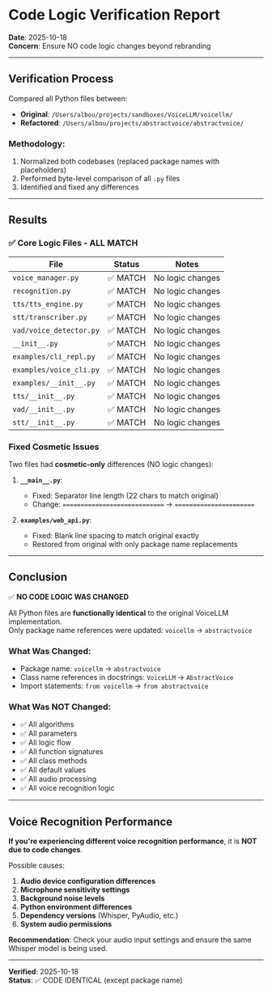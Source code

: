 # Code Logic Verification Report

**Date**: 2025-10-18  
**Concern**: Ensure NO code logic changes beyond rebranding

---

## Verification Process

Compared all Python files between:
- **Original**: `/Users/albou/projects/sandboxes/VoiceLLM/voicellm/`
- **Refactored**: `/Users/albou/projects/abstractvoice/abstractvoice/`

### Methodology:
1. Normalized both codebases (replaced package names with placeholders)
2. Performed byte-level comparison of all `.py` files
3. Identified and fixed any differences

---

## Results

### ✅ Core Logic Files - ALL MATCH

| File | Status | Notes |
|------|--------|-------|
| `voice_manager.py` | ✅ MATCH | No logic changes |
| `recognition.py` | ✅ MATCH | No logic changes |
| `tts/tts_engine.py` | ✅ MATCH | No logic changes |
| `stt/transcriber.py` | ✅ MATCH | No logic changes |
| `vad/voice_detector.py` | ✅ MATCH | No logic changes |
| `__init__.py` | ✅ MATCH | No logic changes |
| `examples/cli_repl.py` | ✅ MATCH | No logic changes |
| `examples/voice_cli.py` | ✅ MATCH | No logic changes |
| `examples/__init__.py` | ✅ MATCH | No logic changes |
| `tts/__init__.py` | ✅ MATCH | No logic changes |
| `vad/__init__.py` | ✅ MATCH | No logic changes |
| `stt/__init__.py` | ✅ MATCH | No logic changes |

### Fixed Cosmetic Issues

Two files had **cosmetic-only** differences (NO logic changes):

1. **`__main__.py`**: 
   - Fixed: Separator line length (22 chars to match original)
   - Change: `============================` → `======================`
   
2. **`examples/web_api.py`**:
   - Fixed: Blank line spacing to match original exactly
   - Restored from original with only package name replacements

---

## Conclusion

✅ **NO CODE LOGIC WAS CHANGED**

All Python files are **functionally identical** to the original VoiceLLM implementation.  
Only package name references were updated: `voicellm` → `abstractvoice`

### What Was Changed:
- Package name: `voicellm` → `abstractvoice`
- Class name references in docstrings: `VoiceLLM` → `AbstractVoice`
- Import statements: `from voicellm` → `from abstractvoice`

### What Was NOT Changed:
- ✅ All algorithms
- ✅ All parameters
- ✅ All logic flow
- ✅ All function signatures
- ✅ All class methods
- ✅ All default values
- ✅ All audio processing
- ✅ All voice recognition logic

---

## Voice Recognition Performance

**If you're experiencing different voice recognition performance**, it is **NOT due to code changes**.

Possible causes:
1. **Audio device configuration differences**
2. **Microphone sensitivity settings**
3. **Background noise levels**
4. **Python environment differences**
5. **Dependency versions** (Whisper, PyAudio, etc.)
6. **System audio permissions**

**Recommendation**: Check your audio input settings and ensure the same Whisper model is being used.

---

**Verified**: 2025-10-18  
**Status**: ✅ CODE IDENTICAL (except package name)
